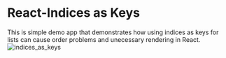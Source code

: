 # React-Indices as Keys

This is simple demo app that demonstrates how using indices as keys for lists can cause order problems and unecessary rendering in React.
![indices_as_keys](https://github.com/FahimaGold/react-indices-as-keys-issue/assets/13876176/f5bef53b-66f8-4827-b29d-a5b2d5cf10a8)
